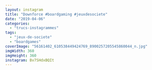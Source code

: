 ```yaml
---
layout: instagram
title: "Downforce #boardgaming #jeuxdesociete"
date: "2019-04-06"
categories: 
  - "trucs-instagrammes"
tags: 
  - "jeux-de-societe"
  - "boardgames"
coverImage: "56161402_610538449424769_8900257205545860044_n.jpg"
imgWidth: 360
imgHeight: 360
instagram: Bv7SHdxBQIt
---
```

